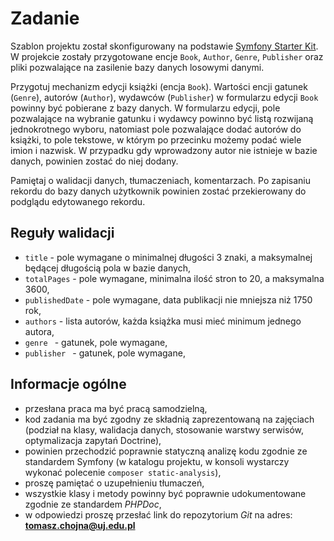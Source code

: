 # Zadanie

Szablon projektu został skonfigurowany na podstawie [Symfony Starter Kit](https://bitbucket.org/tchojna/docker-symfony-starter-kit/src/master/). W projekcie zostały przygotowane encje `Book`, `Author`, `Genre`, `Publisher` oraz pliki pozwalające na zasilenie bazy danych losowymi danymi.

Przygotuj mechanizm edycji książki (encja `Book`). Wartości encji gatunek (`Genre`), autorów (`Author`), wydawców (`Publisher`) w formularzu edycji `Book` powinny być pobierane z bazy danych. W formularzu edycji, pole pozwalające na wybranie gatunku i wydawcy powinno być listą rozwijaną jednokrotnego wyboru, natomiast pole pozwalające dodać autorów do książki, to pole tekstowe, w którym po przecinku możemy podać wiele imion i nazwisk. W przypadku gdy wprowadzony autor nie istnieje w bazie danych, powinien zostać do niej dodany.

Pamiętaj o walidacji danych, tłumaczeniach, komentarzach. Po zapisaniu rekordu do bazy danych użytkownik powinien zostać przekierowany do podglądu edytowanego rekordu.

## Reguły walidacji

* `title` - pole wymagane o minimalnej długości 3 znaki, a maksymalnej będącej długością pola w bazie danych,
* `totalPages` - pole wymagane, minimalna ilość stron to 20, a maksymalna 3600,
* `publishedDate` - pole wymagane, data publikacji nie mniejsza niż 1750 rok,
* `authors` - lista autorów, każda książka musi mieć minimum jednego autora,
* `genre ` - gatunek, pole wymagane,
* `publisher ` - gatunek, pole wymagane,

## Informacje ogólne
* przesłana praca ma być pracą samodzielną,
* kod zadania ma być zgodny ze składnią zaprezentowaną na zajęciach (podział na klasy, walidacja danych, stosowanie warstwy serwisów, optymalizacja zapytań Doctrine),
* powinien przechodzić poprawnie statyczną analizę kodu zgodnie ze standardem Symfony (w katalogu projektu, w konsoli wystarczy wykonać polecenie `composer static-analysis`),
* proszę pamiętać o uzupełnieniu tłumaczeń,
* wszystkie klasy i metody powinny być poprawnie udokumentowane zgodnie ze standardem _PHPDoc_,
* w odpowiedzi proszę przesłać link do repozytorium _Git_ na adres: **tomasz.chojna@uj.edu.pl**